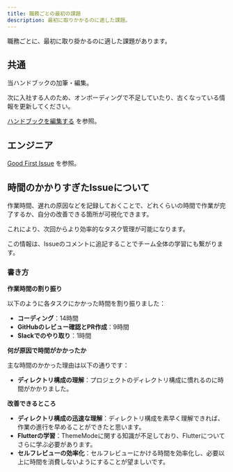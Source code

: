 ```yaml
---
title: 職務ごとの最初の課題
description: 最初に取りかかるのに適した課題。
---
```

職務ごとに、最初に取り掛かるのに適した課題があります。

## 共通

当ハンドブックの加筆・編集。

次に入社する人のため、オンボーディングで不足していたり、古くなっている情報を更新してください。

[ハンドブックを編集する](../handbook) を参照。

## エンジニア

[Good First Issue](/engineering/good-first-issue/) を参照。

## 時間のかかりすぎたIssueについて

作業時間、遅れの原因などを記録しておくことで、どれくらいの時間で作業が完了するか、自分の改善できる箇所が可視化できます。

これにより、次回からより効率的なタスク管理が可能になります。

この情報は、Issueのコメントに追記することでチーム全体の学習にも繋がります。

### 書き方

**作業時間の割り振り**

以下のように各タスクにかかった時間を割り振りました：

- **コーディング**：14時間
- **GitHubのレビュー確認とPR作成**：9時間
- **Slackでのやり取り**：1時間

**何が原因で時間がかかったか**

主な時間のかかった理由は以下の通りです：

- **ディレクトリ構成の理解**：プロジェクトのディレクトリ構成に慣れるのに時間がかかりました。

**改善できるところ**

- **ディレクトリ構成の迅速な理解**：ディレクトリ構成を素早く理解できれば、作業の進行を早めることができたと思います。
- **Flutterの学習**：ThemeModeに関する知識が不足しており、Flutterについてさらに学ぶ必要があります。
- **セルフレビューの効率化**：セルフレビューにかける時間を効率化し、必要以上に時間を消費しないようにすることが望ましいです。
